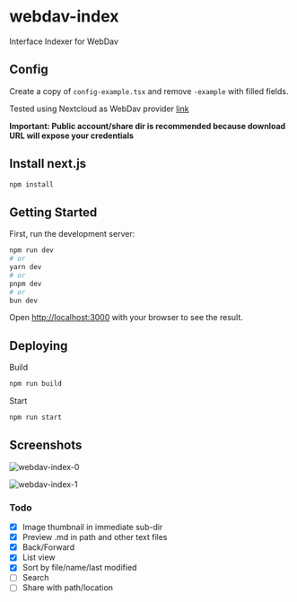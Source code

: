 # webdav-index
Interface Indexer for WebDav

## Config

Create a copy of `config-example.tsx` and remove `-example` with filled fields.

Tested using Nextcloud as WebDav provider [link](https://docs.nextcloud.com/server/latest/user_manual/en/files/access_webdav.html#accessing-public-shares-over-webdav)

**Important: Public account/share dir is recommended because download URL will expose your credentials**

## Install next.js

```bash
npm install
```

## Getting Started

First, run the development server:

```bash
npm run dev
# or
yarn dev
# or
pnpm dev
# or
bun dev
```

Open [http://localhost:3000](http://localhost:3000) with your browser to see the result.

## Deploying

Build
```bash
npm run build
```

Start
```bash
npm run start
```

## Screenshots

![webdav-index-0](https://github.com/user-attachments/assets/fabe8c2b-5c0e-49fe-af31-899bde83d155)

![webdav-index-1](https://github.com/user-attachments/assets/a2581389-acab-4cf0-8190-04685712de3c)

### Todo

- [x] Image thumbnail in immediate sub-dir
- [x] Preview .md in path and other text files
- [x] Back/Forward
- [x] List view
- [x] Sort by file/name/last modified
- [ ] Search
- [ ] Share with path/location
